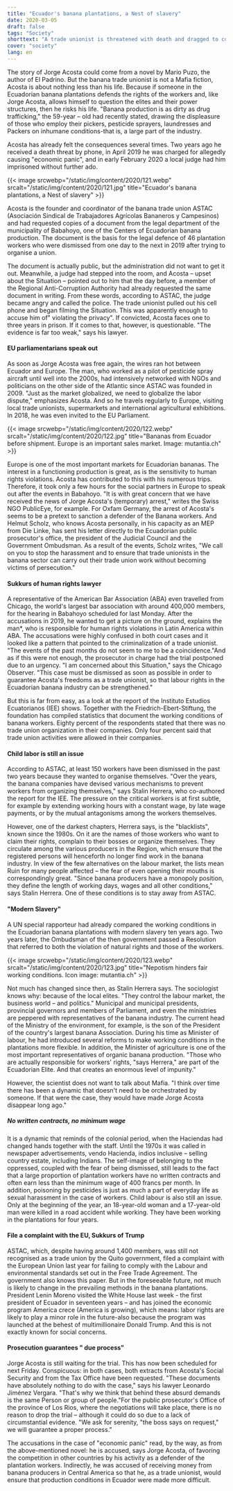 ```yaml
---
title: "Ecuador's banana plantations, a Nest of slavery"
date: 2020-03-05
draft: false
tags: "Society"
shorttext: "A trade unionist is threatened with death and dragged to court twice within a few months."
cover: "society"
lang: en
---
```


The story of Jorge Acosta could come from a novel by Mario Puzo, the author of El Padrino. But the banana trade unionist is not a Mafia fiction, Acosta is about nothing less than his life. Because if someone in the Ecuadorian banana plantations defends the rights of the workers and, like Jorge Acosta, allows himself to question the elites and their power structures, then he risks his life. "Banana production is as dirty as drug trafficking," the 59-year – old had recently stated, drawing the displeasure of those who employ their pickers, pesticide sprayers, laundresses and Packers on inhumane conditions-that is, a large part of the industry.

Acosta has already felt the consequences several times. Two years ago he received a death threat by phone, in April 2019 he was charged for allegedly causing "economic panic", and in early February 2020 a local judge had him imprisoned without further ado.

{{< image srcwebp="/static/img/content/2020/121.webp" srcalt="/static/img/content/2020/121.jpg" title="Ecuador's banana plantations, a Nest of slavery" >}}

Acosta is the founder and coordinator of the banana trade union ASTAC (Asociación Sindical de Trabajadores Agrícolas Bananeros y Campesinos) and had requested copies of a document from the legal department of the municipality of Babahoyo, one of the Centers of Ecuadorian banana production. The document is the basis for the legal defence of 46 plantation workers who were dismissed from one day to the next in 2019 after trying to organise a union.

The document is actually public, but the administration did not want to get it out. Meanwhile, a judge had stepped into the room, and Acosta – upset about the Situation – pointed out to him that the day before, a member of the Regional Anti-Corruption Authority had already requested the same document in writing. From these words, according to ASTAC, the judge became angry and called the police. The trade unionist pulled out his cell phone and began filming the Situation. This was apparently enough to accuse him of" violating the privacy". If convicted, Acosta faces one to three years in prison. If it comes to that, however, is questionable. "The evidence is far too weak," says his lawyer. 

#### EU parliamentarians speak out 

As soon as Jorge Acosta was free again, the wires ran hot between Ecuador and Europe. The man, who worked as a pilot of pesticide spray aircraft until well into the 2000s, had intensively networked with NGOs and politicians on the other side of the Atlantic since ASTAC was founded in 2009. "Just as the market globalized, we need to globalize the labor dispute," emphasizes Acosta. And so he travels regularly to Europe, visiting local trade unionists, supermarkets and international agricultural exhibitions. In 2018, he was even invited to the EU Parliament.

{{< image srcwebp="/static/img/content/2020/122.webp" srcalt="/static/img/content/2020/122.jpg" title="Bananas from Ecuador before shipment. Europe is an important sales market. Image: mutantia.ch" >}}

Europe is one of the most important markets for Ecuadorian bananas. The interest in a functioning production is great, as is the sensitivity to human rights violations. Acosta has contributed to this with his numerous trips. Therefore, it took only a few hours for the social partners in Europe to speak out after the events in Babahoyo. "It is with great concern that we have received the news of Jorge Acosta's (temporary) arrest," writes the Swiss NGO PublicEye, for example. For Oxfam Germany, the arrest of Acosta's seems to be a pretext to sanction a defender of the Banana workers. And Helmut Scholz, who knows Acosta personally, in his capacity as an MEP from Die Linke, has sent his letter directly to the Ecuadorian public prosecutor's office, the president of the Judicial Council and the Government Ombudsman. As a result of the events, Scholz writes, "We call on you to stop the harassment and to ensure that trade unionists in the banana sector can carry out their trade union work without becoming victims of persecution."

#### Sukkurs of human rights lawyer

A representative of the American Bar Association (ABA) even travelled from Chicago, the world's largest bar association with around 400,000 members, for the hearing in Babahoyo scheduled for last Monday. After the accusations in 2019, he wanted to get a picture on the ground, explains the man*, who is responsible for human rights violations in Latin America within ABA. The accusations were highly confused in both court cases and it looked like a pattern that pointed to the criminalization of a trade unionist. "The events of the past months do not seem to me to be a coincidence."And as if this were not enough, the prosecutor in charge had the trial postponed due to an urgency. "I am concerned about this Situation," says the Chicago Observer. "This case must be dismissed as soon as possible in order to guarantee Acosta's freedoms as a trade unionist, so that labour rights in the Ecuadorian banana industry can be strengthened."

But this is far from easy, as a look at the report of the Instituto Estudios Ecuatorianos (IEE) shows. Together with the Friedrich-Ebert-Stiftung, the foundation has compiled statistics that document the working conditions of banana workers. Eighty percent of the respondents stated that there was no trade union organization in their companies. Only four percent said that trade union activities were allowed in their companies.

#### Child labor is still an issue

According to ASTAC, at least 150 workers have been dismissed in the past two years because they wanted to organise themselves. "Over the years, the banana companies have devised various mechanisms to prevent workers from organizing themselves," says Stalin Herrera, who co-authored the report for the IEE. The pressure on the critical workers is at first subtle, for example by extending working hours with a constant wage, by late wage payments, or by the mutual antagonisms among the workers themselves.  

However, one of the darkest chapters, Herrera says, is the "blacklists", known since the 1980s. On it are the names of those workers who want to claim their rights, complain to their bosses or organize themselves. They circulate among the various producers in the Region, which ensure that the registered persons will henceforth no longer find work in the banana industry. In view of the few alternatives on the labour market, the lists mean Ruin for many people affected – the fear of even opening their mouths is correspondingly great. "Since banana producers have a monopoly position, they define the length of working days, wages and all other conditions," says Stalin Herrera. One of these conditions is to stay away from ASTAC.

#### "Modern Slavery"

A UN special rapporteur had already compared the working conditions in the Ecuadorian banana plantations with modern slavery ten years ago. Two years later, the Ombudsman of the then government passed a Resolution that referred to both the violation of natural rights and those of the workers.

{{< image srcwebp="/static/img/content/2020/123.webp" srcalt="/static/img/content/2020/123.jpg" title="Nepotism hinders fair working conditions. Icon image: mutantia.ch" >}}

Not much has changed since then, as Stalin Herrera says. The sociologist knows why: because of the local elites. "They control the labour market, the business world – and politics." Municipal and municipal presidents, provincial governors and members of Parliament, and even the ministries are peppered with representatives of the banana industry. The current head of the Ministry of the environment, for example, is the son of the President of the country's largest banana Association. During his time as Minister of labour, he had introduced several reforms to make working conditions in the plantations more flexible. In addition, the Minister of agriculture is one of the most important representatives of organic banana production. "Those who are actually responsible for workers' rights, "says Herrera," are part of the Ecuadorian Elite. And that creates an enormous level of impunity."

However, the scientist does not want to talk about Mafia. "I think over time there has been a dynamic that doesn't need to be orchestrated by someone. If that were the case, they would have made Jorge Acosta disappear long ago."

##### No written contracts, no minimum wage

It is a dynamic that reminds of the colonial period, when the Haciendas had changed hands together with the staff. Until the 1970s it was called in newspaper advertisements, vendo Hacienda, indios inclusive – selling country estate, including Indians. The self-image of belonging to the oppressed, coupled with the fear of being dismissed, still leads to the fact that a large proportion of plantation workers have no written contracts and often earn less than the minimum wage of 400 francs per month. In addition, poisoning by pesticides is just as much a part of everyday life as sexual harassment in the case of workers. Child labour is also still an issue. Only at the beginning of the year, an 18-year-old woman and a 17-year-old man were killed in a road accident while working. They have been working in the plantations for four years.

#### File a complaint with the EU, Sukkurs of Trump

ASTAC, which, despite having around 1,400 members, was still not recognised as a trade union by the Quito government, filed a complaint with the European Union last year for failing to comply with the Labour and environmental standards set out in the Free Trade Agreement. The government also knows this paper. But in the foreseeable future, not much is likely to change in the prevailing methods in the banana plantations. President Lenin Moreno visited the White House last week - the first president of Ecuador in seventeen years – and has joined the economic program America crece (America is growing), which means: labor rights are likely to play a minor role in the future-also because the program was launched at the behest of multimillionaire Donald Trump. And this is not exactly known for social concerns. 

#### Prosecution guarantees " due process"

Jorge Acosta is still waiting for the trial. This has now been scheduled for next Friday. Conspicuous: in both cases, both extracts from Acosta's Social Security and from the Tax Office have been requested. "These documents have absolutely nothing to do with the case," says his lawyer Leonardo Jiménez Vergara. "That's why we think that behind these absurd demands is the same Person or group of people."For the public prosecutor's Office of the province of Los Rios, where the negotiations will take place, there is no reason to drop the trial – although it could do so due to a lack of circumstantial evidence. "We ask for serenity, "the boss says on request," we will guarantee a proper process."

The accusations in the case of "economic panic" read, by the way, as from the above-mentioned novel: he is accused, says Jorge Acosta, of favoring the competition in other countries by his activity as a defender of the plantation workers. Indirectly, he was accused of receiving money from banana producers in Central America so that he, as a trade unionist, would ensure that production conditions in Ecuador were made more difficult.
